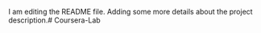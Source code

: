 I am editing the README file. Adding some more details about the project description.# Coursera-Lab
